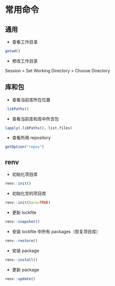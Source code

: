 # 常用命令

## 通用

- 查看工作目录

```R
getwd()
```

- 修改工作目录

Session > Set Working Directory > Choose Directory



## 库和包

- 查看当前库所在位置

```r
.libPaths()
```

- 查看当前库和库中所含包

```R
lapply(.libPaths(), list.files)
```

- 查看所用 repository

```R
getOption("repos")
```

## renv

- 初始化项目库

```R
renv::init()
```

- 初始化空的项目库

```R
renv::init(bare=TRUE)
```

- 更新 lockfile

```R
renv::snapshot()
```

- 安装 lockfile 中所有 packages（恢复项目库）

```r
renv::restore()
```

- 安装 package

```R
renv::install()
```

- 更新 package

```R
renv::update()
```

